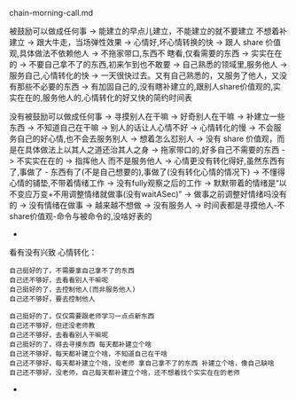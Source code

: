 
chain-morning-call.md

被鼓励可以做成任何事 -> 能建立的早点儿建立，不能建立的就不要建立 不想着补建立 -> 跟大牛走，当场弹性效果 -> 心情好,坏心情转换的快 -> 跟人 share 价值观,具体做法不依赖他人 -> 不拖家带口,东西不 瞎看,仅看需要的东西 -> 实实在在的 -> 不要自己拿不了的东西,初来乍到也不敢要 -> 自己熟悉的领域里,服务他人 -> 服务自己,心情转化的快 -> 一天很快过去。又有自己熟悉的，又服务了他人，又没有那些不必要的东西 -> 有加固自己的,没有瞎补建立的,跟别人share价值观的,实实在在的,服务他人的,心情转化的好又快的简约时间表

没有被鼓励可以做成任何事 -> 寻摸别人在干嘛 -> 好奇别人在干嘛 -> 补建立一些东西 -> 不知道自己在干嘛 -> 别人的话让人心情不好 -> 心情转化的慢 -> 不会服务自己的好心情,也不会去服务别人 -> 想着怎么怼别人 -> 没有 share 价值观，而是在具体做法上以其人之道还治其人之身 -> 拖家带口的,好多自己不需要的东西 -> 不实实在在的 -> 指挥他人 而不是服务他人 -> 心情更没有转化得好,虽然东西有了,事做了 - 东西有了(不是自己想要的),事做了(没有转化心情的情况下) -> 不懂得心情的铺垫,不带着情绪工作 -> 没有fully观察之后的工作 -> 默默带着的情绪是“以不变应万变+不用调整情绪就做事(没有waitASec)” -> 做事之前调整好情绪吗没有的 -> 没有情绪在做事 -> 越来越不想做 -> 没有服务人 -> 时间表都是寻摸他人-不share价值观-命令与被命令的,没啥好表的

-


看有没有兴致 心情转化：
```
自己挺好的了，不需要拿自己拿不了的东西
自己还不够好，去看看别人干嘛呢
自己挺好的了，去控制他人(而非服务他人)
自己还不够好，要去控制他人
```

```
自己挺好的了，仅仅需要跟老师学习一点点新东西
自己还不够好，但还没老师教
自己还不够好，去看看别人干嘛呢
自己挺好的了，得去寻摸东西 每天都补建立个啥
自己还不够好，每天都补建立个啥，不知道自己在干啥
自己还不够好，每天都补建立个啥，没老师 拿自己拿不了的东西 补建立个啥，像自己缺啥
自己还不够好，没老师，自己每天都补建立个啥，还不想着找个实实在在的老师
```



-
